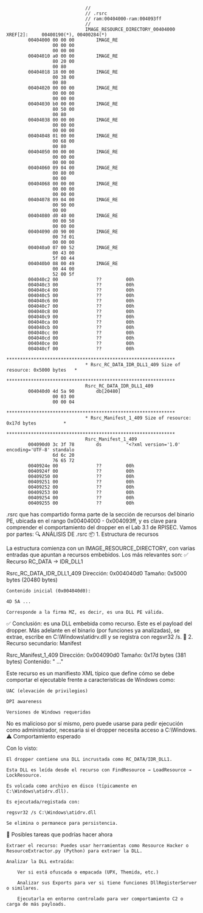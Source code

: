 ```
                             //
                             // .rsrc 
                             // ram:00404000-ram:004093ff
                             //
                             IMAGE_RESOURCE_DIRECTORY_00404000               XREF[2]:     00400190(*), 00400284(*)  
        00404000 00 00 00        IMAGE_RE
                 00 00 00 
                 00 00 00 
        00404010 a0 00 00        IMAGE_RE
                 80 20 00 
                 00 80
        00404018 18 00 00        IMAGE_RE
                 00 38 00 
                 00 80
        00404020 00 00 00        IMAGE_RE
                 00 00 00 
                 00 00 00 
        00404030 b0 00 00        IMAGE_RE
                 80 50 00 
                 00 80
        00404038 00 00 00        IMAGE_RE
                 00 00 00 
                 00 00 00 
        00404048 01 00 00        IMAGE_RE
                 00 68 00 
                 00 80
        00404050 00 00 00        IMAGE_RE
                 00 00 00 
                 00 00 00 
        00404060 09 04 00        IMAGE_RE
                 00 80 00 
                 00 00
        00404068 00 00 00        IMAGE_RE
                 00 00 00 
                 00 00 00 
        00404078 09 04 00        IMAGE_RE
                 00 90 00 
                 00 00
        00404080 d0 40 00        IMAGE_RE
                 00 00 50 
                 00 00 00 
        00404090 d0 90 00        IMAGE_RE
                 00 7d 01 
                 00 00 00 
        004040a0 07 00 52        IMAGE_RE
                 00 43 00 
                 5f 00 44 
        004040b0 08 00 49        IMAGE_RE
                 00 44 00 
                 52 00 5f 
        004040c2 00              ??         00h
        004040c3 00              ??         00h
        004040c4 00              ??         00h
        004040c5 00              ??         00h
        004040c6 00              ??         00h
        004040c7 00              ??         00h
        004040c8 00              ??         00h
        004040c9 00              ??         00h
        004040ca 00              ??         00h
        004040cb 00              ??         00h
        004040cc 00              ??         00h
        004040cd 00              ??         00h
        004040ce 00              ??         00h
        004040cf 00              ??         00h
                             **************************************************************
                             * Rsrc_RC_DATA_IDR_DLL1_409 Size of resource: 0x5000 bytes   *
                             **************************************************************
                             Rsrc_RC_DATA_IDR_DLL1_409
        004040d0 4d 5a 90        db[20480]
                 00 03 00 
                 00 00 04 
                             **************************************************************
                             * Rsrc_Manifest_1_409 Size of resource: 0x17d bytes          *
                             **************************************************************
                             Rsrc_Manifest_1_409
        004090d0 3c 3f 78        ds         "<?xml version='1.0' encoding='UTF-8' standalo
                 6d 6c 20 
                 76 65 72 
        0040924e 00              ??         00h
        0040924f 00              ??         00h
        00409250 00              ??         00h
        00409251 00              ??         00h
        00409252 00              ??         00h
        00409253 00              ??         00h
        00409254 00              ??         00h
        00409255 00              ??         00h

```

.rsrc que has compartido forma parte de la sección de recursos del binario PE, ubicada en el rango 0x00404000 - 0x004093ff, y es clave para comprender el comportamiento del dropper en el Lab 3.1 de RPISEC. Vamos por partes:
🔍 ANÁLISIS DE .rsrc
📦 1. Estructura de recursos

La estructura comienza con un IMAGE_RESOURCE_DIRECTORY, con varias entradas que apuntan a recursos embebidos. Los más relevantes son:
✅ Recurso RC_DATA → IDR_DLL1

Rsrc_RC_DATA_IDR_DLL1_409
Dirección: 0x004040d0
Tamaño:   0x5000 bytes (20480 bytes)

    Contenido inicial (0x004040d0):

    4D 5A ...

    Corresponde a la firma MZ, es decir, es una DLL PE válida.

✅ Conclusión: es una DLL embebida como recurso.
Este es el payload del dropper. Más adelante en el binario (por funciones ya analizadas), se extrae, escribe en C:\Windows\atidrv.dll y se registra con regsvr32 /s.
🧾 2. Recurso secundario: Manifest

Rsrc_Manifest_1_409
Dirección: 0x004090d0
Tamaño:   0x17d bytes (381 bytes)
Contenido: "<?xml version='1.0' encoding='UTF-8' standalone='yes'?> ..."

Este recurso es un manifiesto XML típico que define cómo se debe comportar el ejecutable frente a características de Windows como:

    UAC (elevación de privilegios)

    DPI awareness

    Versiones de Windows requeridas

No es malicioso por sí mismo, pero puede usarse para pedir ejecución como administrador, necesaria si el dropper necesita acceso a C:\Windows.
⚠️ Comportamiento esperado

Con lo visto:

    El dropper contiene una DLL incrustada como RC_DATA/IDR_DLL1.

    Esta DLL es leída desde el recurso con FindResource → LoadResource → LockResource.

    Es volcada como archivo en disco (típicamente en C:\Windows\atidrv.dll).

    Es ejecutada/registada con:

    regsvr32 /s C:\Windows\atidrv.dll

    Se elimina o permanece para persistencia.

🧠 Posibles tareas que podrías hacer ahora

    Extraer el recurso: Puedes usar herramientas como Resource Hacker o ResourceExtractor.py (Python) para extraer la DLL.

    Analizar la DLL extraída:

        Ver si está ofuscada o empacada (UPX, Themida, etc.)

        Analizar sus Exports para ver si tiene funciones DllRegisterServer o similares.

        Ejecutarla en entorno controlado para ver comportamiento C2 o carga de más payloads.
